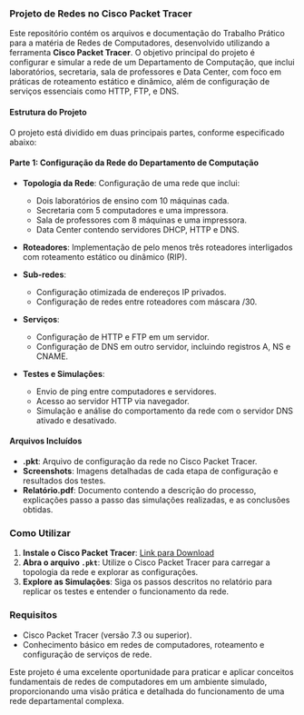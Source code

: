 ### Projeto de Redes no Cisco Packet Tracer

Este repositório contém os arquivos e documentação do Trabalho Prático para a matéria de Redes de Computadores, desenvolvido utilizando a ferramenta **Cisco Packet Tracer**. O objetivo principal do projeto é configurar e simular a rede de um Departamento de Computação, que inclui laboratórios, secretaria, sala de professores e Data Center, com foco em práticas de roteamento estático e dinâmico, além de configuração de serviços essenciais como HTTP, FTP, e DNS.

#### Estrutura do Projeto

O projeto está dividido em duas principais partes, conforme especificado abaixo:

#### Parte 1: Configuração da Rede do Departamento de Computação

- **Topologia da Rede**: Configuração de uma rede que inclui:
  - Dois laboratórios de ensino com 10 máquinas cada.
  - Secretaria com 5 computadores e uma impressora.
  - Sala de professores com 8 máquinas e uma impressora.
  - Data Center contendo servidores DHCP, HTTP e DNS.
  
- **Roteadores**: Implementação de pelo menos três roteadores interligados com roteamento estático ou dinâmico (RIP).
  
- **Sub-redes**:
  - Configuração otimizada de endereços IP privados.
  - Configuração de redes entre roteadores com máscara /30.
  
- **Serviços**:
  - Configuração de HTTP e FTP em um servidor.
  - Configuração de DNS em outro servidor, incluindo registros A, NS e CNAME.
  
- **Testes e Simulações**:
  - Envio de ping entre computadores e servidores.
  - Acesso ao servidor HTTP via navegador.
  - Simulação e análise do comportamento da rede com o servidor DNS ativado e desativado.

#### Arquivos Incluídos

- **.pkt**: Arquivo de configuração da rede no Cisco Packet Tracer.
- **Screenshots**: Imagens detalhadas de cada etapa de configuração e resultados dos testes.
- **Relatório.pdf**: Documento contendo a descrição do processo, explicações passo a passo das simulações realizadas, e as conclusões obtidas.

### Como Utilizar

1. **Instale o Cisco Packet Tracer**: [Link para Download](https://www.netacad.com/pt-br/courses/packet-tracer)
2. **Abra o arquivo `.pkt`**: Utilize o Cisco Packet Tracer para carregar a topologia da rede e explorar as configurações.
3. **Explore as Simulações**: Siga os passos descritos no relatório para replicar os testes e entender o funcionamento da rede.

### Requisitos

- Cisco Packet Tracer (versão 7.3 ou superior).
- Conhecimento básico em redes de computadores, roteamento e configuração de serviços de rede.

Este projeto é uma excelente oportunidade para praticar e aplicar conceitos fundamentais de redes de computadores em um ambiente simulado, proporcionando uma visão prática e detalhada do funcionamento de uma rede departamental complexa.
